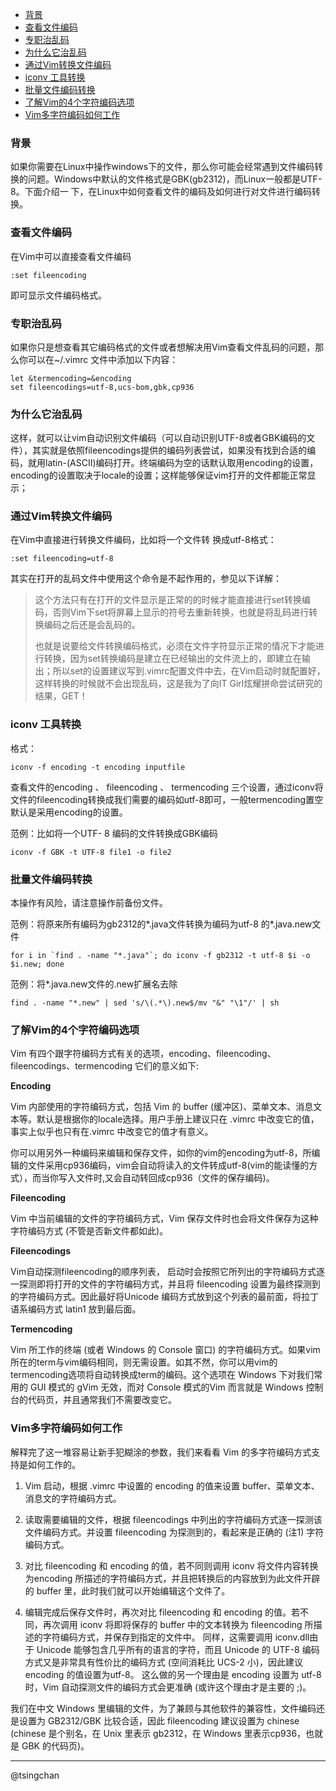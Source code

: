 <!-- TOC -->

- [背景](#背景)
- [查看文件编码](#查看文件编码)
- [专职治乱码](#专职治乱码)
- [为什么它治乱码](#为什么它治乱码)
- [通过Vim转换文件编码](#通过vim转换文件编码)
- [iconv 工具转换](#iconv-工具转换)
- [批量文件编码转换](#批量文件编码转换)
- [了解Vim的4个字符编码选项](#了解vim的4个字符编码选项)
- [Vim多字符编码如何工作](#vim多字符编码如何工作)

<!-- /TOC -->

### 背景

如果你需要在Linux中操作windows下的文件，那么你可能会经常遇到文件编码转换的问题。Windows中默认的文件格式是GBK(gb2312)，而Linux一般都是UTF-8。下面介绍一 下，在Linux中如何查看文件的编码及如何进行对文件进行编码转换。

### 查看文件编码

在Vim中可以直接查看文件编码

    :set fileencoding

即可显示文件编码格式。

### 专职治乱码

如果你只是想查看其它编码格式的文件或者想解决用Vim查看文件乱码的问题，那么你可以在~/.vimrc 文件中添加以下内容：

    let &termencoding=&encoding
    set fileencodings=utf-8,ucs-bom,gbk,cp936

### 为什么它治乱码

这样，就可以让vim自动识别文件编码（可以自动识别UTF-8或者GBK编码的文件），其实就是依照fileencodings提供的编码列表尝试，如果没有找到合适的编码，就用latin-(ASCII)编码打开。终端编码为空的话默认取用encoding的设置，encoding的设置取决于locale的设置；这样能够保证vim打开的文件都能正常显示；

### 通过Vim转换文件编码

在Vim中直接进行转换文件编码，比如将一个文件转 换成utf-8格式：

    :set fileencoding=utf-8    

其实在打开的乱码文件中使用这个命令是不起作用的，参见以下详解：

>这个方法只有在打开的文件显示是正常的的时候才能直接进行set转换编码，否则Vim下set将屏幕上显示的符号去重新转换，也就是将乱码进行转换编码之后还是会乱码的。
>
>也就是说要给文件转换编码格式，必须在文件字符显示正常的情况下才能进行转换，因为set转换编码是建立在已经输出的文件流上的，即建立在输出；所以set的设置建议写到.vimrc配置文件中去，在Vim启动时就配置好，这样转换的时候就不会出现乱码，这是我为了向IT Girl炫耀拼命尝试研究的结果，GET！


### iconv 工具转换

格式：

    iconv -f encoding -t encoding inputfile

查看文件的encoding 、 fileencoding 、 termencoding  三个设置，通过iconv将文件的fileencoding转换成我们需要的编码如utf-8即可，一般termencoding置空默认是采用encoding的设置。

范例：比如将一个UTF- 8 编码的文件转换成GBK编码

    iconv -f GBK -t UTF-8 file1 -o file2


### 批量文件编码转换

本操作有风险，请注意操作前备份文件。

范例：将原来所有编码为gb2312的*.java文件转换为编码为utf-8 的*.java.new文件

    for i in `find . -name "*.java"`; do iconv -f gb2312 -t utf-8 $i -o $i.new; done

范例：将*.java.new文件的.new扩展名去除

    find . -name "*.new" | sed 's/\(.*\).new$/mv "&" "\1"/' | sh



### 了解Vim的4个字符编码选项

Vim 有四个跟字符编码方式有关的选项，encoding、fileencoding、fileencodings、termencoding 它们的意义如下: 

**Encoding**

Vim 内部使用的字符编码方式，包括 Vim 的 buffer (缓冲区)、菜单文本、消息文本等。默认是根据你的locale选择。用户手册上建议只在 .vimrc 中改变它的值，事实上似乎也只有在.vimrc 中改变它的值才有意义。

你可以用另外一种编码来编辑和保存文件，如你的vim的encoding为utf-8，所编辑的文件采用cp936编码，vim会自动将读入的文件转成utf-8(vim的能读懂的方式），而当你写入文件时,又会自动转回成cp936（文件的保存编码)。

**Fileencoding**

Vim 中当前编辑的文件的字符编码方式，Vim 保存文件时也会将文件保存为这种字符编码方式 (不管是否新文件都如此)。 

**Fileencodings**

Vim自动探测fileencoding的顺序列表， 启动时会按照它所列出的字符编码方式逐一探测即将打开的文件的字符编码方式，并且将 fileencoding 设置为最终探测到的字符编码方式。因此最好将Unicode 编码方式放到这个列表的最前面，将拉丁语系编码方式 latin1 放到最后面。 

**Termencoding**

Vim 所工作的终端 (或者 Windows 的 Console 窗口) 的字符编码方式。如果vim所在的term与vim编码相同，则无需设置。如其不然，你可以用vim的termencoding选项将自动转换成term的编码。这个选项在 Windows 下对我们常用的 GUI 模式的 gVim 无效，而对 Console 模式的Vim 而言就是 Windows 控制台的代码页，并且通常我们不需要改变它。 

### Vim多字符编码如何工作

解释完了这一堆容易让新手犯糊涂的参数，我们来看看 Vim 的多字符编码方式支持是如何工作的。 

1. Vim 启动，根据 .vimrc 中设置的 encoding 的值来设置 buffer、菜单文本、消息文的字符编码方式。 

2. 读取需要编辑的文件，根据 fileencodings 中列出的字符编码方式逐一探测该文件编码方式。并设置 fileencoding 为探测到的，看起来是正确的 (注1) 字符编码方式。 

3. 对比 fileencoding 和 encoding 的值，若不同则调用 iconv 将文件内容转换为encoding 所描述的字符编码方式，并且把转换后的内容放到为此文件开辟的 buffer 里，此时我们就可以开始编辑这个文件了。

4. 编辑完成后保存文件时，再次对比 fileencoding 和 encoding 的值。若不同，再次调用 iconv 将即将保存的 buffer 中的文本转换为 fileencoding 所描述的字符编码方式，并保存到指定的文件中。
同样，这需要调用 iconv.dll由于 Unicode 能够包含几乎所有的语言的字符，而且 Unicode 的 UTF-8 编码方式又是非常具有性价比的编码方式 (空间消耗比 UCS-2 小)，因此建议 encoding 的值设置为utf-8。
这么做的另一个理由是 encoding 设置为 utf-8 时，Vim 自动探测文件的编码方式会更准确 (或许这个理由才是主要的 ;)。

我们在中文 Windows 里编辑的文件，为了兼顾与其他软件的兼容性，文件编码还是设置为 GB2312/GBK 比较合适，因此 fileencoding 建议设置为 chinese (chinese 是个别名，在 Unix 里表示 gb2312，在 Windows 里表示cp936，也就是 GBK 的代码页)。 


----
@tsingchan